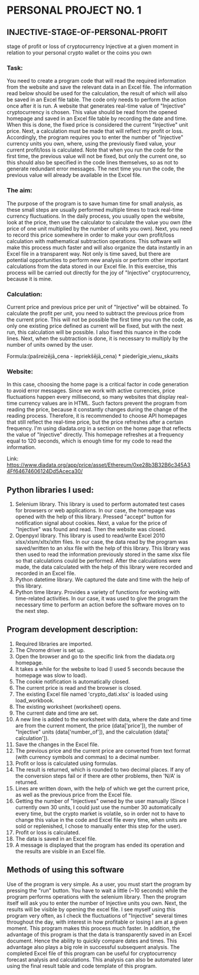 # PERSONAL PROJECT NO. 1
## INJECTIVE-STAGE-OF-PERSONAL-PROFIT
stage of profit or loss of cryptocurrency Injective at a given moment in relation to your personal crypto wallet or the coins you own

### Task:
You need to create a program code that will read the required information from the website and save the relevant data in an Excel file. The information read below should be used for the calculation, the result of which will also be saved in an Excel file table. The code only needs to perform the action once after it is run. A website that generates real-time value of "Injective" cryptocurrency is chosen. This value should be read from the opened homepage and saved in an Excel file table by recording the date and time. When this is done, the fixed price is considered the current "Injective" unit price. Next, a calculation must be made that will reflect my profit or loss. Accordingly, the program requires you to enter the number of "Injective" currency units you own, where, using the previously fixed value, your current profit/loss is calculated. Note that when you run the code for the first time, the previous value will not be fixed, but only the current one, so this should also be specified in the code lines themselves, so as not to generate redundant error messages. The next time you run the code, the previous value will already be available in the Excel file.

### The aim:
The purpose of the program is to save human time for small analysis, as these small steps are usually performed multiple times to track real-time currency fluctuations. In the daily process, you usually open the website, look at the price, then use the calculator to calculate the value you own (the price of one unit multiplied by the number of units you own). Next, you need to record this price somewhere in order to make your own profit/loss calculation with mathematical subtraction operations. This software will make this process much faster and will also organize the data instantly in an Excel file in a transparent way. Not only is time saved, but there are potential opportunities to perform new analysis or perform other important calculations from the data stored in our Excel file. In this exercise, this process will be carried out directly for the joy of "Injective" cryptocurrency, because it is mine.

### Calculation:
Current price and previous price per unit of "Injective" will be obtained. To calculate the profit per unit, you need to subtract the previous price from the current price. This will not be possible the first time you run the code, as only one existing price defined as current will be fixed, but with the next run, this calculation will be possible. I also fixed this nuance in the code lines. Next, when the subtraction is done, it is necessary to multiply by the number of units owned by the user.

Formula:(pašreizējā_cena - iepriekšējā_cena) * piederīgie_vienu_skaits


### Website:
In this case, choosing the home page is a critical factor in code generation to avoid error messages. Since we work with active currencies, price fluctuations happen every millisecond, so many websites that display real-time currency values are in HTML. Such factors prevent the program from reading the price, because it constantly changes during the change of the reading process. Therefore, it is recommended to choose API homepages that still reflect the real-time price, but the price refreshes after a certain frequency. I'm using diadata.org in a section on the home page that reflects the value of "Injective" directly. This homepage refreshes at a frequency equal to 120 seconds, which is enough time for my code to read the information.

Link: https://www.diadata.org/app/price/asset/Ethereum/0xe28b3B32B6c345A34Ff64674606124Dd5Aceca30/ 


## Python libraries I used:
1. Selenium library. This library is used to perform automated test cases for browsers or web applications. In our case, the homepage was opened with the help of this library. Pressed "accept" button for notification signal about cookies. Next, a value for the price of "Injective" was found and read. Then the website was closed.
2. Openpyxl library. This library is used to read/write Excel 2010 xlsx/xlsm/xltx/xltm files. In our case, the data read by the program was saved/written to an xlsx file with the help of this library. This library was then used to read the information previously stored in the same xlsx file so that calculations could be performed. After the calculations were made, the data calculated with the help of this library were recorded and recorded in an Excel file.
3. Python datetime library. We captured the date and time with the help of this library.
4. Python time library. Provides a variety of functions for working with time-related activities. In our case, it was used to give the program the necessary time to perform an action before the software moves on to the next step.

## Program development description:
1. Required libraries are imported.
2. The Chrome driver is set up.
3. Open the browser and go to the specific link from the diadata.org homepage.
4. It takes a while for the website to load (I used 5 seconds because the homepage was slow to load).
5. The cookie notification is automatically closed.
6. The current price is read and the browser is closed.
7. The existing Excel file named 'crypto_dati.xlsx' is loaded using load_workbook.
8. The existing worksheet (worksheet) opens.
9. The current date and time are set.
10. A new line is added to the worksheet with data, where the date and time are from the current moment, the price (data['price']), the number of "Injective" units (data['number_of']), and the calculation (data[' calculation']).
11. Save the changes in the Excel file.
12. The previous price and the current price are converted from text format (with currency symbols and commas) to a decimal number.
13. Profit or loss is calculated using formulas.
14. The result is returned, which is rounded to two decimal places. If any of the conversion steps fail or if there are other problems, then 'N/A' is returned.
15. Lines are written down, with the help of which we get the current price, as well as the previous price from the Excel file.
16. Getting the number of "Injectives" owned by the user manually (Since I currently own 30 units, I could just use the number 30 automatically every time, but the crypto market is volatile, so in order not to have to change this value in the code and Excel file every time, when units are sold or replenished, I chose to manually enter this step for the user).
17. Profit or loss is calculated.
18. The data is saved in an Excel file.
19. A message is displayed that the program has ended its operation and the results are visible in an Excel file.

## Methods of using this software
Use of the program is very simple. As a user, you must start the program by pressing the "run" button. You have to wait a little (~10 seconds) while the program performs operations with the selenium library. Then the program itself will ask you to enter the number of Injective units you own. Next, the results will be visible by opening the excel file. I see myself using this program very often, as I check the fluctuations of "Injective" several times throughout the day, with interest in how profitable or losing I am at a given moment. This program makes this process much faster. In addition, the advantage of this program is that the data is transparently saved in an Excel document. Hence the ability to quickly compare dates and times. This advantage also plays a big role in successful subsequent analysis. The completed Excel file of this program can be useful for cryptocurrency forecast analysis and calculations. This analysis can also be automated later using the final result table and code template of this program.


